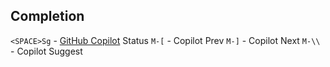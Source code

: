 ## Completion

`<SPACE>Sg` - [GitHub Copilot](https://github.com/github/copilot.vim) Status
`M-[` - Copilot Prev
`M-]` - Copilot Next
`M-\\` - Copilot Suggest
